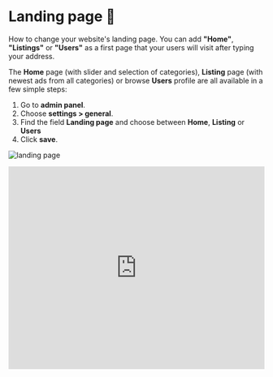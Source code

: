 # Landing page 📄

How to change your website's landing page. You can add **"Home"**, **"Listings"** or **"Users"** as a first page that your users will visit after typing your address. 

The **Home**  page (with slider and selection of categories),  **Listing**  page (with newest ads from all categories) or browse  **Users**  profile are all available in a few simple steps:

1.  Go to  **admin panel**.
2.  Choose  **settings > general**.
3.  Find the field **Landing page** and choose between  **Home**,  **Listing**  or  **Users**
4.  Click  **save**.

![landing page](https://raw.githubusercontent.com/yclas/guides/master/images/landing%20page.png)


<iframe width="100%" height="400px" src="https://www.youtube.com/embed/nPIkekJakTQ" title="Yclas video" frameborder="0" allow="accelerometer; autoplay; clipboard-write; encrypted-media; gyroscope; picture-in-picture" allowfullscreen></iframe>
 
